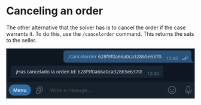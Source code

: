 # Canceling an order

The other alternative that the solver has is to cancel the order if the case warrants it. To do this, use the `/cancelorder` command. This returns the sats to the seller.

![Cancel order capture](./assets/images/cancelorder.png)
